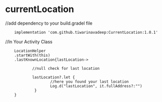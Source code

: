 # currentLocation


//add dependency to your build.gradel file

        implementation 'com.github.tiwarinavadeep:CurrentLocation:1.0.1'

//In Your Activity Class

        LocationHelper
        .startWith(this)
        .lastKnownLocation{lastLocation->

                //null check for last location

                lastLocation?.let {
                        //here you found your last location
                        Log.d("lastLocation", it.fullAddress?:"")
                 }
        }

